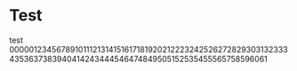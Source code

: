 # Test
test
0000012345678910111213141516171819202122232425262728293031323334353637383940414243444546474849505152535455565758596061